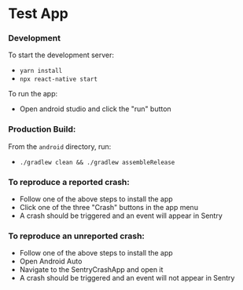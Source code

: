 # Test App


### Development

To start the development server:
- `yarn install`
- `npx react-native start`

To run the app:
- Open android studio and click the "run" button

### Production Build:

From the `android` directory, run:
- `./gradlew clean && ./gradlew assembleRelease`


### To reproduce a reported crash:
- Follow one of the above steps to install the app
- Click one of the three "Crash" buttons in the app menu
- A crash should be triggered and an event will appear in Sentry

### To reproduce an unreported crash:
- Follow one of the above steps to install the app
- Open Android Auto
- Navigate to the SentryCrashApp and open it
- A crash should be triggered and an event will not appear in Sentry
